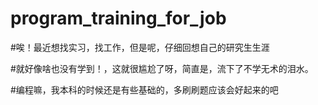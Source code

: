 # program_training_for_job

#唉！最近想找实习，找工作，但是呢，仔细回想自己的研究生生涯

#就好像啥也没有学到！，这就很尴尬了呀，简直是，流下了不学无术的泪水。

#编程嘛，我本科的时候还是有些基础的，多刷刷题应该会好起来的吧